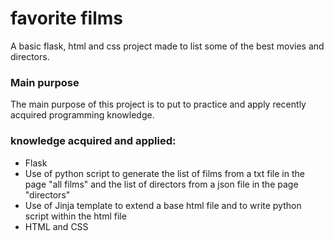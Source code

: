 <h1>favorite films</h1>
<p>A basic flask, html and css project made to list some of the best movies and directors.</p>

<h3>Main purpose</h3>
<p>The main purpose of this project is to put to practice and apply recently acquired programming knowledge.</p>

<h3>knowledge acquired and applied:</h3>
<ul>
    <li>Flask</li>
    <li>Use of python script to generate the list of films from a txt file in the page "all films" and the list of directors from a json file in the page "directors"</li>
    <li>Use of Jinja template to extend a base html file and to write python script within the html file</li>
    <li>HTML and CSS</li>
</ul>